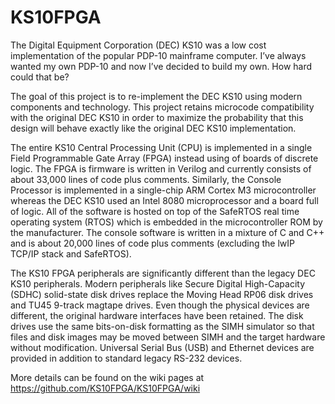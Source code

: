 # KS10FPGA
The Digital Equipment Corporation (DEC) KS10 was a low cost implementation of
the popular PDP-10 mainframe computer. I’ve always wanted my own PDP-10 and now
I’ve decided to build my own.   How hard could that be?

The goal of this project is to re-implement the DEC KS10 using modern components
and technology. This project retains microcode compatibility with the original
DEC KS10 in order to maximize the probability that this design will behave
exactly like the original DEC KS10 implementation.

The entire KS10 Central Processing Unit (CPU) is implemented in a single Field
Programmable Gate Array (FPGA) instead using of boards of discrete logic. The
FPGA is firmware is written in Verilog and currently consists of about 33,000
lines of code plus comments. Similarly, the Console Processor is implemented in
a single-chip ARM Cortex M3 microcontroller whereas the DEC KS10 used an Intel
8080 microprocessor and a board full of logic. All of the software is hosted on
top of the SafeRTOS real time operating system (RTOS) which is embedded in the
microcontroller ROM by the manufacturer. The console software is written in a
mixture of C and C++ and is about 20,000 lines of code plus comments (excluding
the lwIP TCP/IP stack and SafeRTOS).

The KS10 FPGA peripherals are significantly different than the legacy DEC KS10
peripherals. Modern peripherals like Secure Digital High-Capacity (SDHC)
solid-state disk drives replace the Moving Head RP06 disk drives and TU45
9-track magtape drives. Even though the physical devices are different, the
original hardware interfaces have been retained. The disk drives use the same
bits-on-disk formatting as the SIMH simulator so that files and disk images may
be moved between SIMH and the target hardware without modification. Universal
Serial Bus (USB) and Ethernet devices are provided in addition to standard
legacy RS-232 devices.

More details can be found on the wiki pages at
<a href="https://github.com/KS10FPGA/KS10FPGA/wiki">https://github.com/KS10FPGA/KS10FPGA/wiki</a>
